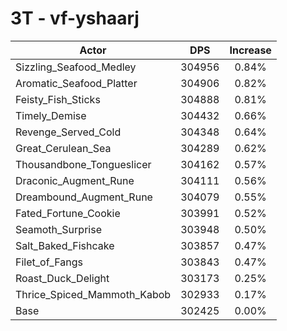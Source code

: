 # 3T - vf-yshaarj
| Actor | DPS | Increase |
|---|:---:|:---:|
|Sizzling_Seafood_Medley|304956|0.84%|
|Aromatic_Seafood_Platter|304906|0.82%|
|Feisty_Fish_Sticks|304888|0.81%|
|Timely_Demise|304432|0.66%|
|Revenge_Served_Cold|304348|0.64%|
|Great_Cerulean_Sea|304289|0.62%|
|Thousandbone_Tongueslicer|304162|0.57%|
|Draconic_Augment_Rune|304111|0.56%|
|Dreambound_Augment_Rune|304079|0.55%|
|Fated_Fortune_Cookie|303991|0.52%|
|Seamoth_Surprise|303948|0.50%|
|Salt_Baked_Fishcake|303857|0.47%|
|Filet_of_Fangs|303843|0.47%|
|Roast_Duck_Delight|303173|0.25%|
|Thrice_Spiced_Mammoth_Kabob|302933|0.17%|
|Base|302425|0.00%|

